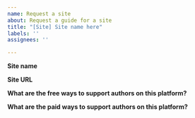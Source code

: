 ```yaml
---
name: Request a site
about: Request a guide for a site
title: "[Site] Site name here"
labels: ''
assignees: ''

---
```


**Site name**

**Site URL**

**What are the free ways to support authors on this platform?**

**What are the paid ways to support authors on this platform?**

